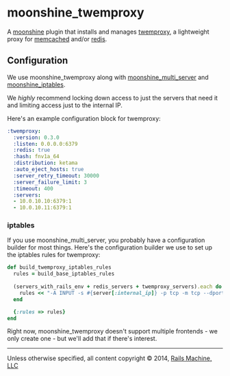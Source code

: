 # moonshine_twemproxy

A [moonshine](https://github.com/railsmachine/moonshine) plugin that installs and manages [twemproxy](https://github.com/twitter/twemproxy), a lightweight proxy for [memcached](http://memcached.org) and/or [redis](http://redis.io).

## Configuration

We use moonshine_twemproxy along with [moonshine_multi_server](https://github.com/railsmachine/moonshine_multi_server) and [moonshine_iptables](https://github.com/railsmachine/moonshine_iptables).

We *highly* recommend locking down access to just the servers that need it and limiting access just to the internal IP.

Here's an example configuration block for twemproxy:

```YAML
:twemproxy:
  :version: 0.3.0
  :listen: 0.0.0.0:6379
  :redis: true
  :hash: fnv1a_64
  :distribution: ketama
  :auto_eject_hosts: true
  :server_retry_timeout: 30000
  :server_failure_limit: 3
  :timeout: 400
  :servers:
  - 10.0.10.10:6379:1
  - 10.0.10.11:6379:1
```

### iptables

If you use moonshine_multi_server, you probably have a configuration builder for most things.  Here's the configuration builder we use to set up the iptables rules for twemproxy:

```ruby
def build_twemproxy_iptables_rules
  rules = build_base_iptables_rules
  
  (servers_with_rails_env + redis_servers + twemproxy_servers).each do |server|
    rules << "-A INPUT -s #{server[:internal_ip]} -p tcp -m tcp --dport 6379 -j ACCEPT"
  end

  {:rules => rules}
end
```

Right now, moonshine_twemproxy doesn't support multiple frontends - we only create one - but we'll add that if there's interest.

***

Unless otherwise specified, all content copyright &copy; 2014, [Rails Machine, LLC](http://railsmachine.com)
